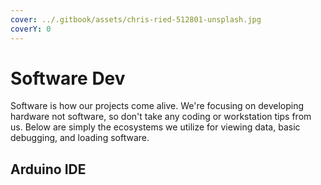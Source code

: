 ```yaml
---
cover: ../.gitbook/assets/chris-ried-512801-unsplash.jpg
coverY: 0
---
```


# Software Dev

Software is how our projects come alive. We're focusing on developing hardware not software, so don't take any coding or workstation tips from us. Below are simply the ecosystems we utilize for viewing data, basic debugging, and loading software.&#x20;

## Arduino IDE







